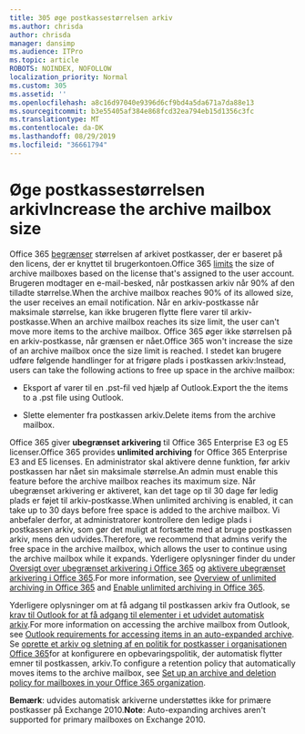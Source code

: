 ```yaml
---
title: 305 øge postkassestørrelsen arkiv
ms.author: chrisda
author: chrisda
manager: dansimp
ms.audience: ITPro
ms.topic: article
ROBOTS: NOINDEX, NOFOLLOW
localization_priority: Normal
ms.custom: 305
ms.assetid: ''
ms.openlocfilehash: a8c16d97040e9396d6cf9bd4a5da671a7da88e13
ms.sourcegitcommit: b3e55405af384e868fcd32ea794eb15d1356c3fc
ms.translationtype: MT
ms.contentlocale: da-DK
ms.lasthandoff: 08/29/2019
ms.locfileid: "36661794"
---
```

# <a name="increase-the-archive-mailbox-size"></a><span data-ttu-id="e6a5d-102">Øge postkassestørrelsen arkiv</span><span class="sxs-lookup"><span data-stu-id="e6a5d-102">Increase the archive mailbox size</span></span>

<span data-ttu-id="e6a5d-103">Office 365 [begrænser](https://docs.microsoft.com/office365/servicedescriptions/exchange-online-service-description/exchange-online-limits#mailbox-storage-limits) størrelsen af arkivet postkasser, der er baseret på den licens, der er knyttet til brugerkontoen.</span><span class="sxs-lookup"><span data-stu-id="e6a5d-103">Office 365 [limits](https://docs.microsoft.com/office365/servicedescriptions/exchange-online-service-description/exchange-online-limits#mailbox-storage-limits) the size of archive mailboxes based on the license that's assigned to the user account.</span></span> <span data-ttu-id="e6a5d-104">Brugeren modtager en e-mail-besked, når postkassen arkiv når 90% af den tilladte størrelse.</span><span class="sxs-lookup"><span data-stu-id="e6a5d-104">When the archive mailbox reaches 90% of its allowed size, the user receives an email notification.</span></span> <span data-ttu-id="e6a5d-105">Når en arkiv-postkasse når maksimale størrelse, kan ikke brugeren flytte flere varer til arkiv-postkasse.</span><span class="sxs-lookup"><span data-stu-id="e6a5d-105">When an archive mailbox reaches its size limit, the user can't move more items to the archive mailbox.</span></span> <span data-ttu-id="e6a5d-106">Office 365 øger ikke størrelsen på en arkiv-postkasse, når grænsen er nået.</span><span class="sxs-lookup"><span data-stu-id="e6a5d-106">Office 365 won't increase the size of an archive mailbox once the size limit is reached.</span></span> <span data-ttu-id="e6a5d-107">I stedet kan brugere udføre følgende handlinger for at frigøre plads i postkassen arkiv:</span><span class="sxs-lookup"><span data-stu-id="e6a5d-107">Instead, users can take the following actions to free up space in the archive mailbox:</span></span>

- <span data-ttu-id="e6a5d-108">Eksport af varer til en .pst-fil ved hjælp af Outlook.</span><span class="sxs-lookup"><span data-stu-id="e6a5d-108">Export the the items to a .pst file using Outlook.</span></span>

- <span data-ttu-id="e6a5d-109">Slette elementer fra postkassen arkiv.</span><span class="sxs-lookup"><span data-stu-id="e6a5d-109">Delete items from the archive mailbox.</span></span>

<span data-ttu-id="e6a5d-110">Office 365 giver **ubegrænset arkivering** til Office 365 Enterprise E3 og E5 licenser.</span><span class="sxs-lookup"><span data-stu-id="e6a5d-110">Office 365 provides **unlimited archiving** for Office 365 Enterprise E3 and E5 licenses.</span></span> <span data-ttu-id="e6a5d-111">En administrator skal aktivere denne funktion, før arkiv postkassen har nået sin maksimale størrelse.</span><span class="sxs-lookup"><span data-stu-id="e6a5d-111">An admin must enable this feature before the archive mailbox reaches its maximum size.</span></span> <span data-ttu-id="e6a5d-112">Når ubegrænset arkivering er aktiveret, kan det tage op til 30 dage før ledig plads er føjet til arkiv-postkasse.</span><span class="sxs-lookup"><span data-stu-id="e6a5d-112">When unlimited archiving is enabled, it can take up to 30 days before free space is added to the archive mailbox.</span></span> <span data-ttu-id="e6a5d-113">Vi anbefaler derfor, at administratorer kontrollere den ledige plads i postkassen arkiv, som gør det muligt at fortsætte med at bruge postkassen arkiv, mens den udvides.</span><span class="sxs-lookup"><span data-stu-id="e6a5d-113">Therefore, we recommend that admins verify the free space in the archive mailbox, which allows the user to continue using the archive mailbox while it expands.</span></span> <span data-ttu-id="e6a5d-114">Yderligere oplysninger finder du under [Oversigt over ubegrænset arkivering i Office 365](https://docs.microsoft.com/office365/securitycompliance/unlimited-archiving) og [aktivere ubegrænset arkivering i Office 365](https://docs.microsoft.com/office365/securitycompliance/enable-unlimited-archiving).</span><span class="sxs-lookup"><span data-stu-id="e6a5d-114">For more information, see [Overview of unlimited archiving in Office 365](https://docs.microsoft.com/office365/securitycompliance/unlimited-archiving) and [Enable unlimited archiving in Office 365](https://docs.microsoft.com/office365/securitycompliance/enable-unlimited-archiving).</span></span>

<span data-ttu-id="e6a5d-115">Yderligere oplysninger om at få adgang til postkassen arkiv fra Outlook, se [krav til Outlook for at få adgang til elementer i et udvidet automatisk arkiv](https://docs.microsoft.com/office365/securitycompliance/unlimited-archiving#outlook-requirements-for-accessing-items-in-an-auto-expanded-archive).</span><span class="sxs-lookup"><span data-stu-id="e6a5d-115">For more information on accessing the archive mailbox from Outlook, see [Outlook requirements for accessing items in an auto-expanded archive](https://docs.microsoft.com/office365/securitycompliance/unlimited-archiving#outlook-requirements-for-accessing-items-in-an-auto-expanded-archive).</span></span> <span data-ttu-id="e6a5d-116">Se [oprette et arkiv og sletning af en politik for postkasser i organisationen Office 365](https://docs.microsoft.com/office365/securitycompliance/set-up-an-archive-and-deletion-policy-for-mailboxes)for at konfigurere en opbevaringspolitik, der automatisk flytter emner til postkassen, arkiv.</span><span class="sxs-lookup"><span data-stu-id="e6a5d-116">To configure a retention policy that automatically moves items to the archive mailbox, see [Set up an archive and deletion policy for mailboxes in your Office 365 organization](https://docs.microsoft.com/office365/securitycompliance/set-up-an-archive-and-deletion-policy-for-mailboxes).</span></span>

<span data-ttu-id="e6a5d-117">**Bemærk**: udvides automatisk arkiverne understøttes ikke for primære postkasser på Exchange 2010.</span><span class="sxs-lookup"><span data-stu-id="e6a5d-117">**Note**: Auto-expanding archives aren't supported for primary mailboxes on Exchange 2010.</span></span>
